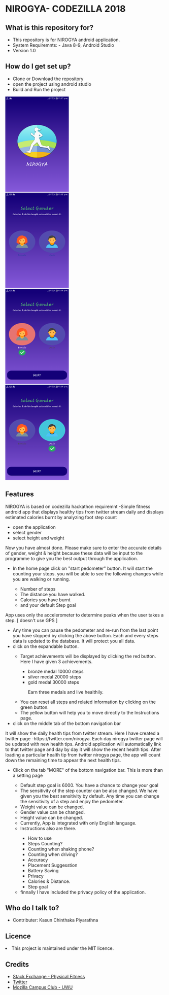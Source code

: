 <html>
<head>
<h1>NIROGYA- CODEZILLA 2018</h1>
</head>
<body>
<h2>What is this repository for?</h2>
<ul>
  <li>This repository is for NIROGYA android application.</li>
  <li>System Requiremnts: - Java 8-9, Android Studio</li>
  <li>Version 1.0</li>
</ul>  
<h2>How do I get set up?</h2>
<ul>
  <li>Clone or Download the repository</li>
  <li>open the project using android studio</li>
  <li>Build and Run the project</li>
</ul> 
 <div class="row">
   <div class="column">
     <img src="screenshots/s1.png" alt="loading screenshot"  width="200" height="300" float="left">
   </div>
   <div class="column">
     <img src="screenshots/s2.png" alt="loading screenshot"  width="200" height="300" float="left">
   </div>
   <div class="column">
     <img src="screenshots/s3.png" alt="loading screenshot"  width="200" height="300" float="left">
   </div>
     <div class="column">
     <img src="screenshots/s4.png" alt="loading screenshot"  width="200" height="300" float="left">
   </div>
 </div>
<h2>Features</h2>
<p>NIROGYA is based on codezilla hackathon requiremnt -Simple fitness android app that displays healthy tips from twitter stream daily and displays estimated calories burnt by analyzing foot step count</p>
<ul>
<li>open the application</li>
<li>select gender </li>
<li>select height and weight</li>
</ul>
<p>Now you have almost done. Please make sure to enter the accurate details of gender, weight & height because these data will be input to the programme to give you the best output through the application.</p>
<ul>
<li>In the home page click on "start pedometer" button. It will start the counting your steps. you will be able to see the following changes while you are walking or running.</li>
<ul>
<li>Number of steps</li>
<li>The distance you have walked.</li>
<li>Calories you have burnt</li>
<li>and your default Step goal</li>
</ul>
</ul>
<p>App uses only the accelerometer to determine peaks when the user takes a step. [ doesn't use GPS ]</p>
<ul>
<li>Any time you can pause the pedometer and re-run from the last point you have stopped by clicking the above button. Each and every steps data is updated to the database. It will protect you all data.</li>
<li>click on the expandable button. </li>
<ul>
<li>Target achievements will be displayed by clicking the red button. Here I have given 3 achievements. </li>
<ul>
<li>bronze medal 10000 steps</li>
<li>silver medal 20000 steps</li>
<li>gold medal 30000 steps</li>
<p>Earn three medals and live healthily.</p>
</ul>
<li>You can reset all steps and related information by clicking on the green button.</li>
<li>The yellow button will help you to move directly to the Instructions page.</li>
</ul>
<li>click on the middle tab of the bottom navigation bar</li>
</ul>
<p>It will show the daily health tips from twitter stream. Here I have created a twitter page -https://twitter.com/nirogya. Each day nirogya twitter page will be updated with new health tips. Android application will automatically link to that twitter page and day by day it will show the recent health tips. After loading a particular health tip from twitter nirogya page, the app will count down the remaining time to appear the next health tips. </p>
<ul>
<li>Click on the tab "MORE" of the bottom navigation bar. This is more than a setting page</li>
<ul>
<li>Default step goal is 6000. You have a chance to change your goal</li>
<li>The sensitivity of the step counter can be also changed. We have given you the best sensitivity by default. Any time you can change the sensitivity of a step and enjoy the pedometer.</li>
<li>Weight value can be changed.</li>
<li>Gender value can be changed.</li>
<li>Height value can be changed.</li>
<li>Currently, App is integrated with only English language.</li>
<li>Instructions also are there.</li>
<ul>
<li>How to use</li>
<li>Steps Counting?</li>
<li>Counting when shaking phone?</li>
<li>Counting when driving?</li>
<li>Accuracy</li>
<li>Placement Suggesstion</li>
<li>Battery Saving</li>
<li>Privacy</li>
<li>Calories & Distance.</li>
<li>Step goal</li>
</ul>
<li>finnally I have included the privacy policy of the application.</li>
</ul>
</ul>
<h2>Who do I talk to?</h2>
<ul>
  <li>Contributer: Kasun Chinthaka Piyarathna</li>
</ul>
<h2>Licence</h2>
  <li>This project is maintained under the MIT licence.</li>
<h2>Credits</h2>
 <ul>
   <li><a href="https://fitness.stackexchange.com/">Stack Exchange - Physical Fitness</a></li>
   <li><a href="https://twitter.com/">Twitter</a></li>
   <li><a href="https://www.facebook.com/mozillauwu/">Mozilla Campus Club - UWU</a></li> 
 </ul>
</body>
</html>

